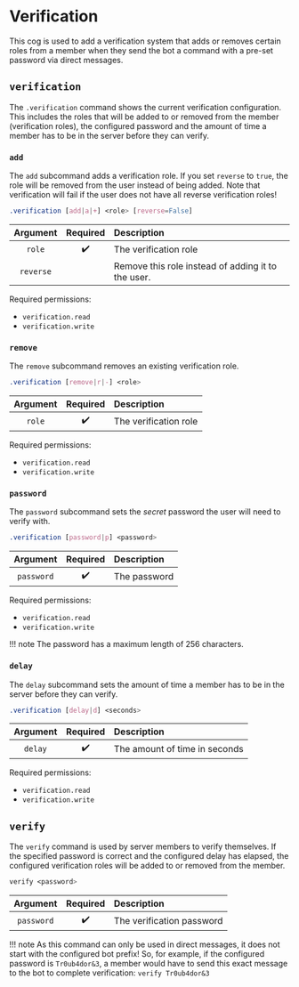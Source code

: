 # Verification

This cog is used to add a verification system that adds or removes certain roles from a member when they send the bot a command with a pre-set password via direct messages.


## `verification`

The `.verification` command shows the current verification configuration. This includes the roles that will be added to or removed from the member (verification roles), the configured password and the amount of time a member has to be in the server before they can verify.


### `add`

The `add` subcommand adds a verification role. If you set `reverse` to `true`, the role will be removed from the user instead of being added. Note that verification will fail if the user does not have all reverse verification roles!

```css
.verification [add|a|+] <role> [reverse=False]
```

Argument|Required|Description
|:------:|:------:|:----------|
`role`|:heavy_check_mark:|The verification role
`reverse`|       |Remove this role instead of adding it to the user.

Required permissions:

- `verification.read`
- `verification.write`


### `remove`

The `remove` subcommand removes an existing verification role.

```css
.verification [remove|r|-] <role>
```

Argument | Required            | Description
|:------:|:------:|:----------|
`role`|:heavy_check_mark:|The verification role

Required permissions:

- `verification.read`
- `verification.write`


### `password`

The `password` subcommand sets the *secret* password the user will need to verify with.

```css
.verification [password|p] <password>
```

Argument|Required|Description
|:------:|:------:|:----------|
`password`|:heavy_check_mark:|The password

Required permissions:

- `verification.read`
- `verification.write`

!!! note
    The password has a maximum length of 256 characters.


### `delay`

The `delay` subcommand sets the amount of time a member has to be in the server before they can verify.

```css
.verification [delay|d] <seconds>
```

Argument|Required|Description
|:------:|:------:|:----------|
`delay`|:heavy_check_mark:|The amount of time in seconds

Required permissions:

- `verification.read`
- `verification.write`


## `verify`

The `verify` command is used by server members to verify themselves. If the specified password is correct and the configured delay has elapsed, the configured verification roles will be added to or removed from the member.

```css
verify <password>
```

Argument|Required|Description
|:------:|:------:|:----------|
`password`|:heavy_check_mark:|The verification password

!!! note
    As this command can only be used in direct messages, it does not start with the configured bot prefix! So, for example, if the configured password is `Tr0ub4dor&3`, a member would have to send this exact message to the bot to complete verification:
    <!-- markdownlint-disable-next-line MD038 -->
    ```
    verify Tr0ub4dor&3
    ```
